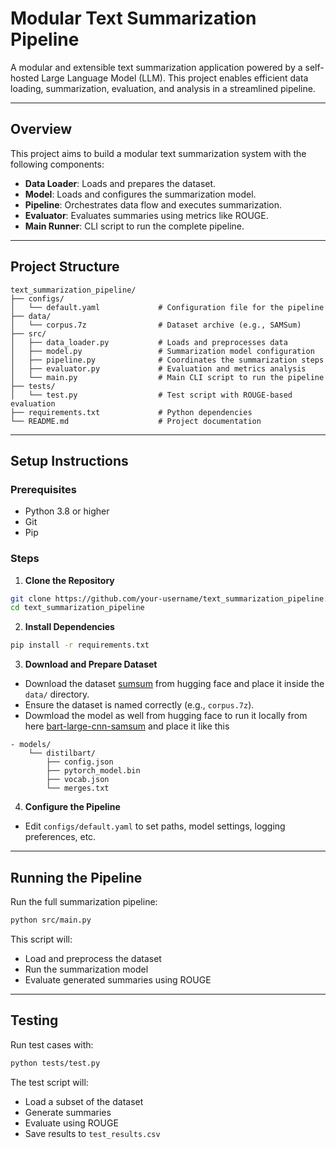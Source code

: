 #  Modular Text Summarization Pipeline

A modular and extensible text summarization application powered by a self-hosted Large Language Model (LLM). This project enables efficient data loading, summarization, evaluation, and analysis in a streamlined pipeline.

---

##  Overview

This project aims to build a modular text summarization system with the following components:

- **Data Loader**: Loads and prepares the dataset.
- **Model**: Loads and configures the summarization model.
- **Pipeline**: Orchestrates data flow and executes summarization.
- **Evaluator**: Evaluates summaries using metrics like ROUGE.
- **Main Runner**: CLI script to run the complete pipeline.

---

##  Project Structure

```
text_summarization_pipeline/
├── configs/
│   └── default.yaml             # Configuration file for the pipeline
├── data/
│   └── corpus.7z                # Dataset archive (e.g., SAMSum)
├── src/
│   ├── data_loader.py           # Loads and preprocesses data
│   ├── model.py                 # Summarization model configuration
│   ├── pipeline.py              # Coordinates the summarization steps
│   ├── evaluator.py             # Evaluation and metrics analysis
│   └── main.py                  # Main CLI script to run the pipeline
├── tests/
│   └── test.py                  # Test script with ROUGE-based evaluation
├── requirements.txt             # Python dependencies
└── README.md                    # Project documentation
```

---

##  Setup Instructions

###  Prerequisites

- Python 3.8 or higher
- Git
- Pip

###  Steps

1. **Clone the Repository**

```bash
git clone https://github.com/your-username/text_summarization_pipeline.git
cd text_summarization_pipeline
```

2. **Install Dependencies**

```bash
pip install -r requirements.txt
```

3. **Download and Prepare Dataset**

- Download the dataset  [sumsum](https://huggingface.co/datasets/Samsung/samsum/tree/main) from hugging face and place it inside the `data/` directory.
- Ensure the dataset is named correctly (e.g., `corpus.7z`).
- Dowmload the model as well from hugging face to run it locally from here [bart-large-cnn-samsum](https://huggingface.co/philschmid/bart-large-cnn-samsum/tree/main) and place it like this
```
- models/
    └── distilbart/
        ├── config.json
        ├── pytorch_model.bin
        ├── vocab.json
        └── merges.txt
```
4. **Configure the Pipeline**

- Edit `configs/default.yaml` to set paths, model settings, logging preferences, etc.

---

##  Running the Pipeline

Run the full summarization pipeline:

```bash
python src/main.py
```

This script will:
- Load and preprocess the dataset
- Run the summarization model
- Evaluate generated summaries using ROUGE
---

##  Testing

Run test cases with:

```bash
python tests/test.py
```

The test script will:
- Load a subset of the dataset
- Generate summaries
- Evaluate using ROUGE
- Save results to `test_results.csv`


